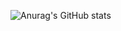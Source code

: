 ![Anurag's GitHub stats](https://github-readme-stats.vercel.app/api?username=lhh9799&show_icons=true&theme=vue)
